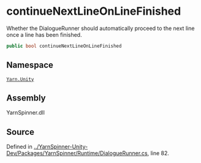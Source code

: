 # continueNextLineOnLineFinished

Whether the DialogueRunner should automatically proceed to the next line once a line has been finished.

```csharp
public bool continueNextLineOnLineFinished
```

## Namespace

[`Yarn.Unity`](../)

## Assembly

YarnSpinner.dll

## Source

Defined in [../YarnSpinner-Unity-Dev/Packages/YarnSpinner/Runtime/DialogueRunner.cs](https://github.com/YarnSpinnerTool/YarnSpinner-Unity//blob/develop/Runtime/DialogueRunner.cs#L82), line 82.

